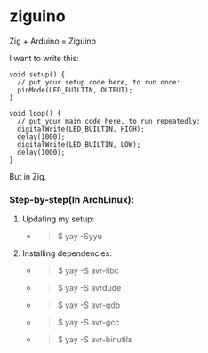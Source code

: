 # ziguino
Zig + Arduino = Ziguino

I want to write this:
```arduino
void setup() {
  // put your setup code here, to run once:
  pinMode(LED_BUILTIN, OUTPUT);
}

void loop() {
  // put your main code here, to run repeatedly:
  digitalWrite(LED_BUILTIN, HIGH);
  delay(1000);
  digitalWrite(LED_BUILTIN, LOW);
  delay(1000);
}
```

But in Zig.

### Step-by-step(In ArchLinux):
1. Updating my setup:
    - > $ yay -Syyu
2. Installing dependencies:
    - > $ yay -S avr-libc
    - > $ yay -S avrdude
    - > $ yay -S avr-gdb
    - > $ yay -S avr-gcc
    - > $ yay -S avr-binutils
